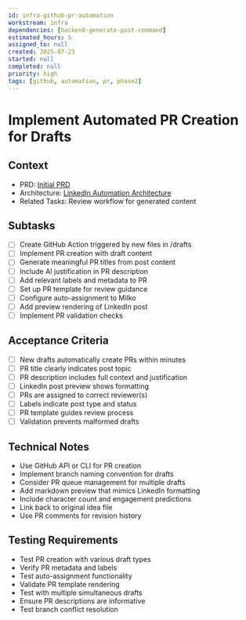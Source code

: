 ```yaml
---
id: infra-github-pr-automation
workstream: infra
dependencies: [backend-generate-post-command]
estimated_hours: 5
assigned_to: null
created: 2025-07-23
started: null
completed: null
priority: high
tags: [github, automation, pr, phase2]
---
```


# Implement Automated PR Creation for Drafts

## Context
- PRD: [Initial PRD](../../../docs/product/initial-prd.md)
- Architecture: [LinkedIn Automation Architecture](../../../scratch/linkedin-automation-architecture.md)
- Related Tasks: Review workflow for generated content

## Subtasks
- [ ] Create GitHub Action triggered by new files in /drafts
- [ ] Implement PR creation with draft content
- [ ] Generate meaningful PR titles from post content
- [ ] Include AI justification in PR description
- [ ] Add relevant labels and metadata to PR
- [ ] Set up PR template for review guidance
- [ ] Configure auto-assignment to Milko
- [ ] Add preview rendering of LinkedIn post
- [ ] Implement PR validation checks

## Acceptance Criteria
- [ ] New drafts automatically create PRs within minutes
- [ ] PR title clearly indicates post topic
- [ ] PR description includes full context and justification
- [ ] LinkedIn post preview shows formatting
- [ ] PRs are assigned to correct reviewer(s)
- [ ] Labels indicate post type and status
- [ ] PR template guides review process
- [ ] Validation prevents malformed drafts

## Technical Notes
- Use GitHub API or CLI for PR creation
- Implement branch naming convention for drafts
- Consider PR queue management for multiple drafts
- Add markdown preview that mimics LinkedIn formatting
- Include character count and engagement predictions
- Link back to original idea file
- Use PR comments for revision history

## Testing Requirements
- Test PR creation with various draft types
- Verify PR metadata and labels
- Test auto-assignment functionality
- Validate PR template rendering
- Test with multiple simultaneous drafts
- Ensure PR descriptions are informative
- Test branch conflict resolution